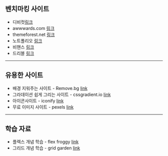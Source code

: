 ## 벤치마킹 사이트

- 디비컷[링크](https://www.dbcut.com/)
- awwwards.com [링크](https://www.awwwards.com/)
- themeforest.net [링크](https://themeforest.net/category/site-templates)
- 노트폴리오 [링크](https://notefolio.net/?type=pick&keywords=UI-UX)
- 비핸스 [링크](https://www.behance.net/galleries/ui-ux)
- 드리블 [링크](https://dribbble.com/shots/popular/web-design)

---

## 유용한 사이트

- 배경 지워주는 사이트 - Remove.bg [link](https://remove.bg)
- 그라데이션 쉽게 그리는 사이트 - cssgradient.io [link](https://cssgradient.io)
- 아이콘사이트 - iconify [link](https://iconify.design)
- 무료 이미지 사이트 - pexels [link](https://pexels.com)

---

## 학습 자료

- 플렉스 개념 학습 - flex froggy [link](https://flexboxfroggy.com/#ko)
- 그리드 개념 학습 - grid garden [link](https://cssgridgarden.com/#ko)
